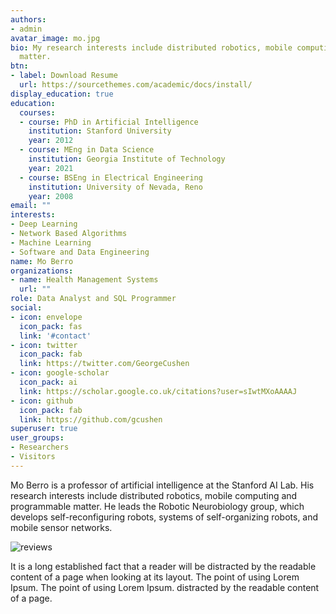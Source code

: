```yaml
---
authors:
- admin
avatar_image: mo.jpg
bio: My research interests include distributed robotics, mobile computing and programmable
  matter.
btn:
- label: Download Resume
  url: https://sourcethemes.com/academic/docs/install/
display_education: true
education:
  courses:
  - course: PhD in Artificial Intelligence
    institution: Stanford University
    year: 2012
  - course: MEng in Data Science
    institution: Georgia Institute of Technology
    year: 2021
  - course: BSEng in Electrical Engineering
    institution: University of Nevada, Reno
    year: 2008
email: ""
interests:
- Deep Learning
- Network Based Algorithms
- Machine Learning 
- Software and Data Engineering
name: Mo Berro
organizations:
- name: Health Management Systems
  url: ""
role: Data Analyst and SQL Programmer
social:
- icon: envelope
  icon_pack: fas
  link: '#contact'
- icon: twitter
  icon_pack: fab
  link: https://twitter.com/GeorgeCushen
- icon: google-scholar
  icon_pack: ai
  link: https://scholar.google.co.uk/citations?user=sIwtMXoAAAAJ
- icon: github
  icon_pack: fab
  link: https://github.com/gcushen
superuser: true
user_groups:
- Researchers
- Visitors
---
```


Mo Berro is a professor of artificial intelligence at the Stanford AI Lab. His research interests include distributed robotics, mobile computing and programmable matter. He leads the Robotic Neurobiology group, which develops self-reconfiguring robots, systems of self-organizing robots, and mobile sensor networks.

![reviews](../../img/certifacates.jpg)

It is a long established fact that a reader will be distracted by the readable content of a page when looking at its layout. The point of using Lorem Ipsum. The point of using Lorem Ipsum. distracted by the readable content of a page.
